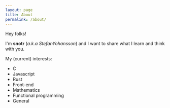 ```yaml
---
layout: page
title: About
permalink: /about/
---
```


Hey folks! <i class="em em-stuck_out_tongue"></i>

I'm **snotr** (*a.k.a StefanYohansson*) and I want to share what I learn and think with you.

My (current) interests:

- C
- Javascript
- Rust
- Front-end
- Mathematics
- Functional programming
- General
